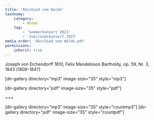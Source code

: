 ```yaml
---
title: 'Abschied vom Walde'
taxonomy:
    category:
        - Noten
    tag:
        - 'Sommerkonzert 2023'
        - 'Jubiläumskonzert 2025'
media_order: 'Abschied vom Walde.pdf'
permissions:
    inherit: true
---
```


Joseph von Eichendorff 1810, Felix Mendelsson Bartholdy, op. 59, Nr. 3, 1843 (1809-1847)

[dir-gallery directory="mp3" image-size="35" style="mp3"]

[dir-gallery directory="pdf" image-size="35" style="pdf"]

===

[dir-gallery directory="mp3" image-size="35" style="countmp3"]
[dir-gallery directory="pdf" image-size="35" style="countpdf"]